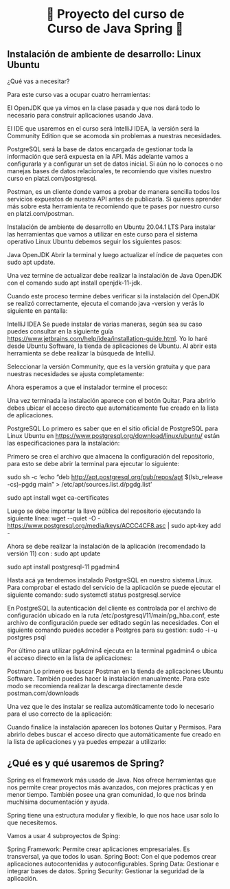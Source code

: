 <h1 align="center">🧬 Proyecto del curso de <br/><b>Curso de Java Spring</b> 💛</h1>

## Instalación de ambiente de desarrollo: Linux Ubuntu

¿Qué vas a necesitar?


Para este curso vas a ocupar cuatro herramientas:

El OpenJDK que ya vimos en la clase pasada y que nos dará todo lo necesario para construir aplicaciones usando Java.

El IDE que usaremos en el curso será IntelliJ IDEA, la versión será la Community Edition que se acomoda sin problemas a nuestras necesidades.

PostgreSQL será la base de datos encargada de gestionar toda la información que será expuesta en la API. Más adelante vamos a configurarla y a configurar un set de datos inicial. Si aún no lo conoces o no manejas bases de datos relacionales, te recomiendo que visites nuestro curso en platzi.com/postgresql.

Postman, es un cliente donde vamos a probar de manera sencilla todos los servicios expuestos de nuestra API antes de publicarla. Si quieres aprender más sobre esta herramienta te recomiendo que te pases por nuestro curso en platzi.com/postman.

Instalación de ambiente de desarrollo en Ubuntu 20.04.1 LTS
Para instalar las herramientas que vamos a utilizar en este curso para el sistema operativo Linux Ubuntu debemos seguir los siguientes pasos:

Java OpenJDK
Abrir la terminal y luego actualizar el índice de paquetes con sudo apt update.

Una vez termine de actualizar debe realizar la instalación de Java OpenJDK con el comando sudo apt install openjdk-11-jdk.

Cuando este proceso termine debes verificar si la instalación del OpenJDK se realizó correctamente, ejecuta el comando java -version y verás lo siguiente en pantalla:

IntelliJ IDEA
Se puede instalar de varias maneras, según sea su caso puedes consultar en la siguiente guía https://www.jetbrains.com/help/idea/installation-guide.html.
Yo lo haré desde Ubuntu Software, la tienda de aplicaciones de Ubuntu. Al abrir esta herramienta se debe realizar la búsqueda de IntelliJ.

Seleccionar la versión Community, que es la versión gratuita y que para nuestras necesidades se ajusta completamente:

Ahora esperamos a que el instalador termine el proceso:


Una vez terminada la instalación aparece con el botón Quitar. Para abrirlo debes ubicar el acceso directo que automáticamente fue creado en la lista de aplicaciones.


PostgreSQL
Lo primero es saber que en el sitio oficial de PostgreSQL para Linux Ubuntu en https://www.postgresql.org/download/linux/ubuntu/ están las especificaciones para la instalación:


Primero se crea el archivo que almacena la configuración del repositorio, para esto se debe abrir la terminal para ejecutar lo siguiente:

sudo sh -c ‘echo “deb http://apt.postgresql.org/pub/repos/apt $(lsb_release -cs)-pgdg main” > /etc/apt/sources.list.d/pgdg.list’

sudo apt install wget ca-certificates


Luego se debe importar la llave pública del repositorio ejecutando la siguiente línea: wget --quiet -O - https://www.postgresql.org/media/keys/ACCC4CF8.asc | sudo apt-key add -

Ahora se debe realizar la instalación de la aplicación (recomendado la versión 11) con :
sudo apt update

sudo apt install postgresql-11 pgadmin4


Hasta acá ya tendremos instalado PostgreSQL en nuestro sistema Linux. Para comprobar el estado del servicio de la aplicación se puede ejecutar el siguiente comando: sudo systemctl status postgresql.service


En PostgreSQL la autenticación del cliente es controlada por el archivo de configuración ubicado en la ruta /etc/postgresql/11/main/pg_hba.conf, este archivo de configuración puede ser editado según las necesidades. Con el siguiente comando puedes acceder a Postgres para su gestión: sudo -i -u postgres psql



Por último para utilizar pgAdmin4 ejecuta en la terminal pgadmin4 o ubica el acceso directo en la lista de aplicaciones:


Postman
Lo primero es buscar Postman en la tienda de aplicaciones Ubuntu Software. También puedes hacer la instalación manualmente. Para este modo se recomienda realizar la descarga directamente desde postman.com/downloads

Una vez que le des instalar se realiza automáticamente todo lo necesario para el uso correcto de la aplicación:

Cuando finalice la instalación aparecen los botones Quitar y Permisos. Para abrirlo debes buscar el acceso directo que automáticamente fue creado en la lista de aplicaciones y ya puedes empezar a utilizarlo:

## ¿Qué es y qué usaremos de Spring?

Spring es el framework más usado de Java. Nos ofrece herramientas que nos permite crear proyectos más avanzados, con mejores prácticas y en menor tiempo. También posee una gran comunidad, lo que nos brinda muchísima documentación y ayuda.

Spring tiene una estructura modular y flexible, lo que nos hace usar solo lo que necesitemos.

Vamos a usar 4 subproyectos de Sping:

Spring Framework: Permite crear aplicaciones empresariales. Es transversal, ya que todos lo usan.
Spring Boot: Con el que podemos crear aplicaciones autocontenidas y autoconfigurables.
Spring Data: Gestionar e integrar bases de datos.
Spring Security: Gestionar la seguridad de la aplicación.


